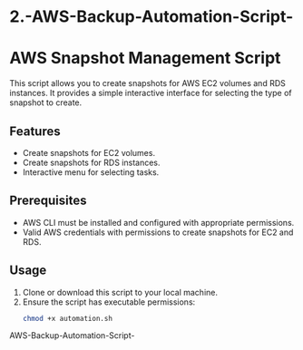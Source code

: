 
# 2.-AWS-Backup-Automation-Script-

# AWS Snapshot Management Script

This script allows you to create snapshots for AWS EC2 volumes and RDS instances. It provides a simple interactive interface for selecting the type of snapshot to create.

## Features

- Create snapshots for EC2 volumes.
- Create snapshots for RDS instances.
- Interactive menu for selecting tasks.

## Prerequisites

- AWS CLI must be installed and configured with appropriate permissions.
- Valid AWS credentials with permissions to create snapshots for EC2 and RDS.

## Usage

1. Clone or download this script to your local machine.
2. Ensure the script has executable permissions:
   ```bash
   chmod +x automation.sh
AWS-Backup-Automation-Script-

